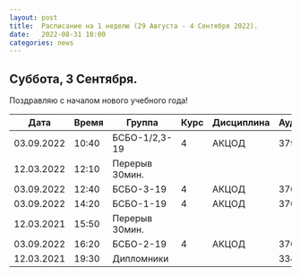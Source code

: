 ```yaml
---
layout: post
title:  Расписание на 1 неделю (29 Августа - 4 Сентября 2022).
date:   2022-08-31 10:00
categories: news
---
```



## Суббота, 3 Сентября.
Поздравляю с началом нового учебного года!

| Дата          | Время   | Группа               | Курс | Дисциплина  | Аудитория | Материалы |
| ------------- | ------- | -------------------- | ---- | ----------- | --------- | --------- |
|03.09.2022     |10:40    |БСБО-1/2,3-19         |4     |АКЦОД        | 379(С-20) |           |
|12.03.2022     |12:10    |Перерыв 30мин.        |      |             |           |           |
|03.09.2022     |12:40    |БСБО-3-19             |4     |АКЦОД        | 370(С-20) |           |
|03.09.2022     |14:20    |БСБО-1-19             |4     |АКЦОД        | 370(С-20) |           |
|12.03.2021     |15:50    |Перерыв 30мин.        |      |             |           |           |
|03.09.2022     |16:20    |БСБО-2-19             |4     |АКЦОД        | 370(С-20) |           |
|12.03.2021     |19:30    |Дипломники     |      |             |   334     |           |



